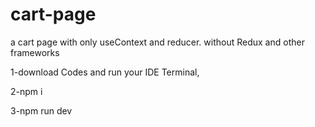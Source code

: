 # cart-page
a cart page with only useContext and reducer. without Redux and other frameworks

1-download Codes and run your IDE Terminal,

2-npm i

3-npm run dev 
